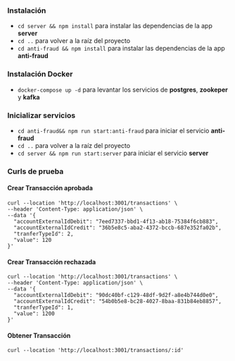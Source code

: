 ### Instalación

- `cd server && npm install` para instalar las dependencias de la app **server**
- `cd ..` para volver a la raíz del proyecto
- `cd anti-fraud && npm install` para instalar las dependencias de la app **anti-fraud**

### Instalación Docker
- `docker-compose up -d` para levantar los servicios de **postgres**, **zookeper** y **kafka**

### Inicializar servicios
- `cd anti-fraud&& npm run start:anti-fraud` para iniciar el servicio **anti-fraud**
- `cd ..` para volver a la raíz del proyecto
- `cd server && npm run start:server` para iniciar el servicio **server**

### Curls de prueba

####  Crear Transacción aprobada
```
curl --location 'http://localhost:3001/transactions' \
--header 'Content-Type: application/json' \
--data '{
  "accountExternalIdDebit": "7eed7337-bbd1-4f13-ab18-75384f6cb883",
  "accountExternalIdCredit": "36b5e8c5-aba2-4372-bccb-687e352fa02b",
  "tranferTypeId": 2,
  "value": 120
}'
```
####  Crear Transacción rechazada
```
curl --location 'http://localhost:3001/transactions' \
--header 'Content-Type: application/json' \
--data '{
  "accountExternalIdDebit": "90dc40bf-c129-48df-9d2f-a8e4b744d0e0",
  "accountExternalIdCredit": "54b0b5e8-bc28-4027-8baa-831b84eb8857",
  "tranferTypeId": 1,
  "value": 1200
}'
```

####  Obtener Transacción
```
curl --location 'http://localhost:3001/transactions/:id'
```
